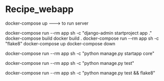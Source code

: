 # Recipe_webapp

docker-compose up  ---> to run server

docker-compose run --rm app sh -c "django-admin startproject app ."
docker-compose build
docker build .
docker-compose run --rm app sh -c "flake8"
docker-compose up
docker-compose down

docker-compose run --rm app sh -c "python manage.py startapp core"


docker-compose run --rm app sh -c "python manage.py test"

docker-compose run --rm app sh -c "python manage.py test && flake8"